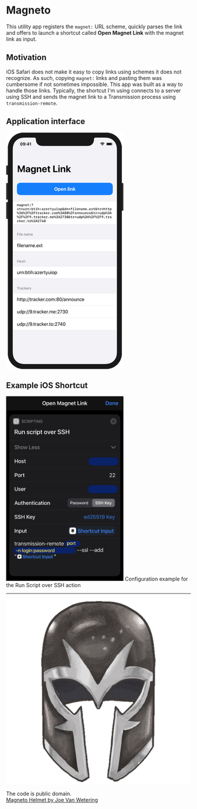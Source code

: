 #  Magneto

This utility app registers the `magnet:` URL scheme, quickly parses the link and offers to launch a shortcut called **Open Magnet Link** with the magnet link as input.

## Motivation

iOS Safari does not make it easy to copy links using schemes it does not recognize. As such, copying `magnet:` links and pasting them was cumbersome if not sometimes impossible. This app was built as a way to handle those links. Typically, the shortcut I'm using connects to a server using SSH and sends the magnet link to a Transmission process using `transmission-remote`.

## Application interface

<img alt="App interface" src="app-ui.png" width=320>

## Example iOS Shortcut

<img alt="Screen grab of the iOS Shortcut app" src="shortcut.png" width=320>
Configuration example for the Run Script over SSH action

---

![Magneto Helmet](magneto.png)

The code is public domain.  
[Magneto Helmet by Joe Van Wetering](https://dribbble.com/shots/1856877-Magneto-Helmet)
